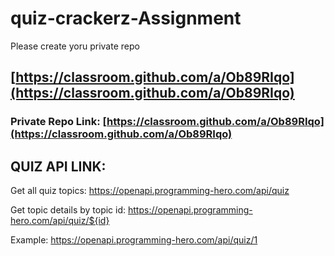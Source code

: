 # quiz-crackerz-Assignment

Please create yoru private repo 
## [https://classroom.github.com/a/Ob89RIqo](https://classroom.github.com/a/Ob89RIqo)

### Private Repo Link: [https://classroom.github.com/a/Ob89RIqo](https://classroom.github.com/a/Ob89RIqo)

## QUIZ API LINK: 
Get all quiz topics: https://openapi.programming-hero.com/api/quiz

Get topic details by topic id: https://openapi.programming-hero.com/api/quiz/${id}

Example: https://openapi.programming-hero.com/api/quiz/1 
